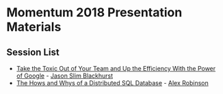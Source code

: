 # Momentum 2018 Presentation Materials

## Session List

* [Take the Toxic Out of Your Team and Up the Efficiency With the Power of Google](JasonBlackhurst-TakeTheToxicOutOfYourTeam.pdf) - [Jason Slim Blackhurst](https://twitter.com/alsoKnownAsSlim)
* [The Hows and Whys of a Distributed SQL Database](AlexRobinson-TheHowsAndWhysOfADistributedSQLDatabase.pdf) - [Alex Robinson](https://twitter.com/alexwritescode)
